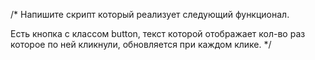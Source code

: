 /*
  Напишите скрипт который реализует следующий функционал.
  
  Есть кнопка с классом button, текст которой отображает 
  кол-во раз которое по ней кликнули, обновляется при каждом клике.
*/